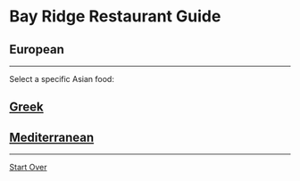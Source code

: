 # Bay Ridge Restaurant Guide
## European
---
Select a specific Asian food:
## [Greek](greek.md)
## [Mediterranean](mediterranean.md)
---
[Start Over](../home.md)